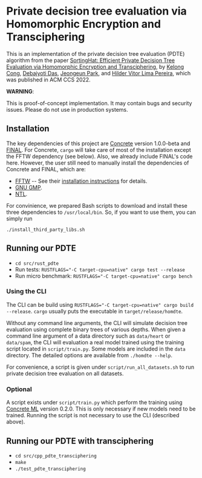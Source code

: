 # Private decision tree evaluation via Homomorphic Encryption and Transciphering 

This is an implementation of the private decision tree evaluation (PDTE) algorithm
from the paper [SortingHat: Efficient Private Decision Tree Evaluation via Homomorphic Encryption and Transciphering](https://eprint.iacr.org/2022/757), 
by [Kelong Cong](https://www.esat.kuleuven.be/cosic/people/kelong-cong/),
[Debajyoti Das](https://dedas111.github.io/),
[Jeongeun Park](https://sites.google.com/view/jeongeunpark/), 
and [Hilder Vitor Lima Pereira](https://hilder-vitor.github.io/), 
which was published in ACM CCS 2022.

**WARNING**:

This is proof-of-concept implementation.
It may contain bugs and security issues.
Please do not use in production systems.

## Installation

The key dependencies of this project are [Concrete](https://github.com/zama-ai/concrete)
version 1.0.0-beta and [FINAL](https://github.com/KULeuven-COSIC/FINAL).
For Concrete, `cargo` will take care of most of the installation except the FFTW dependency (see below). 
Also, we already include FINAL's code here.
However, the user still need to manually install the dependencies of 
Concrete and FINAL, which are:
- [FFTW](https://www.fftw.org/) -- See their [installation instructions](https://github.com/zama-ai/concrete#installation) for details.
- [GNU GMP](https://gmplib.org/).
- [NTL](https://libntl.org/).

For convinience, we prepared Bash scripts to download and install these three dependencies to `/usr/local/bin`. 
So, if you want to use them, you can simply run

`./install_third_party_libs.sh`

## Running our PDTE

- `cd src/rust_pdte` 
- Run tests: `RUSTFLAGS="-C target-cpu=native" cargo test --release`
- Run micro benchmark: `RUSTFLAGS="-C target-cpu=native" cargo bench`

### Using the CLI

The CLI can be build using 
`RUSTFLAGS="-C target-cpu=native" cargo build --release`.
`cargo` usually puts the executable in `target/release/homdte`.

Without any command line arguments, the CLI will simulate decision tree evaluation
using complete binary trees of various depths.
When given a command line argument of a data directory such as `data/heart` or `data/spam`,
the CLI will evaluation a real model
trained using the training script located in `script/train.py`.
Some models are included in the `data` directory.
The detailed options are available from `./homdte --help`.

For convenience, a script is given under `script/run_all_datasets.sh`
to run private decision tree evaluation on all datasets.

### Optional

A script exists under `script/train.py` which perform the training
using [Concrete ML](https://github.com/zama-ai/concrete-ml) version 0.2.0.
This is only necessary if new models need to be trained.
Running the script is not necessary to use the CLI (described above).

## Running our PDTE with transciphering

- `cd src/cpp_pdte_transciphering`
- `make`
- `./test_pdte_transciphering`
